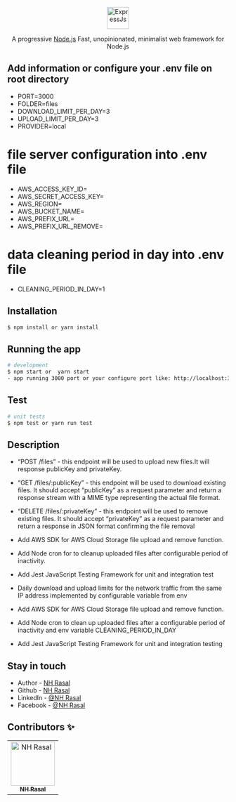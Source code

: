 <p align="center">
  <a href="https://expressjs.com" target="blank"><img src="https://expressjs.com/images/favicon.png" width="50" height="50" alt="ExpressJs" /></a>
</p>

  <p align="center">A progressive <a href="http://nodejs.org" target="_blank">Node.js</a> Fast, unopinionated, minimalist web framework for Node.js</p>
    <p align="center">

## Add information or configure your .env file on root directory

- PORT=3000
- FOLDER=files
- DOWNLOAD_LIMIT_PER_DAY=3
- UPLOAD_LIMIT_PER_DAY=3
- PROVIDER=local

# file server configuration into .env file

- AWS_ACCESS_KEY_ID=
- AWS_SECRET_ACCESS_KEY=
- AWS_REGION=
- AWS_BUCKET_NAME=
- AWS_PREFIX_URL=
- AWS_PREFIX_URL_REMOVE=

# data cleaning period in day into .env file

- CLEANING_PERIOD_IN_DAY=1

## Installation

```bash
$ npm install or yarn install
```

## Running the app

```bash
# development
$ npm start or  yarn start
- app running 3000 port or your configure port like: http://localhost:300
```

## Test

```bash
# unit tests
$ npm test or yarn run test
```

## Description

- “POST /files” - this endpoint will be used to upload new files.It will response publicKey and privateKey.
- “GET /files/:publicKey” - this endpoint will be used to download existing files. It
  should accept “publicKey” as a request parameter and return a response stream
  with a MIME type representing the actual file format.

- “DELETE /files/:privateKey” - this endpoint will be used to remove existing files.
  It should accept “privateKey” as a request parameter and return a response in
  JSON format confirming the file removal
- Add AWS SDK for AWS Cloud Storage file upload and remove function.
- Add Node cron for to cleanup uploaded files after configurable
  period of inactivity.
- Add Jest JavaScript Testing Framework for unit and integration test
- Daily download and upload limits for the network traffic from the same IP address implemented by configurable variable from env
- Add AWS SDK for AWS Cloud Storage file upload and remove function.
- Add Node cron to clean up uploaded files after a configurable period of inactivity and env variable CLEANING_PERIOD_IN_DAY 
- Add Jest JavaScript Testing Framework for unit and  integration testing

## Stay in touch

- Author - [NH Rasal](https://www.linkedin.com/in/nhrasalcse/)
- Github - [NH Rasal](https://github.com/nhrasal/)
- LinkedIn - [@NH Rasal](https://www.linkedin.com/in/nhrasalcse/)
- Facebook - [@NH Rasal](https://www.facebook.com/nhrasal.cse/)

## Contributors ✨

<table>
  <tbody>
    <tr>
      <td align="center">
        <a href="https://github.com"><img src="https://avatars.githubusercontent.com/u/32142476?v=4" width="100px;" alt="NH Rasal"/><br /><sub><b>NH Rasal</b></sub></a>
      </td>
    </tr>
  </tbody>
</table>
